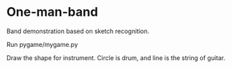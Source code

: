 One-man-band
============

Band demonstration based on sketch recognition.


Run pygame/mygame.py

Draw the shape for instrument. Circle is drum, and line is the string of guitar.
